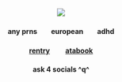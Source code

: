 ### <p align="center"> ![](https://i.imgur.com/DnW92xF.png)
#### <p align="center"> any prns　　european　　adhd
#### <p align="center"> [rentry](https://rentry.co/maenoakiR34) 　　[atabook](https://maeno.atabook.org)
#### <p align="center">ask 4 socials ^q^
